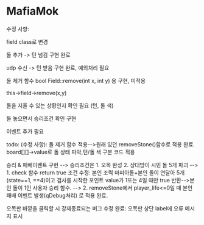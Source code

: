 # MafiaMok

수정 사항:

field class로 변경

돌 추가 -> 턴 넘김 구현 완료

udp 수신 -> 턴 받음 구현 완료, 예외처리 필요

돌 제거 함수
bool Field::remove(int x, int y) 용
구현, 미적용

this->field->remove(x,y)

돌을 지울 수 있는 상황인지 확인 필요
(턴, 돌 색)

돌 놓으면서 승리조건 확인 구현

이벤트 추가 필요



todo:
(수정 사항):
돌 제거 함수 적용-->원래 있던 removeStone()함수로 적용 완료. board[][]->value로 돌 상태 파악,턴/돌 색 구분 코드 적용

승리 & 패배이벤트 구현 --> 승리조건은 1. 오목 완성 2. 상대방이 시민 돌 5개 파괴 
            --> 1. check 함수 return true 조건 수정: 
                본인 조력 마피아돌+본인 돌이 연달아 5개(state==1, ==4)이고 검사를 시작한 포인트 value가 1또는 4일 때만 true 반환-->본인 돌이 1인 사용자 승리 함수.
            --> 2. removeStone에서 player_life<=0일 때 본인 패배 이벤트 발생(qDebug처리) 로 적용 완료. 

오목판 바깥을 클릭할 시 강제종료되는 버그 수정 완료: 오목판 상단 label에 오류 메시지 표시




